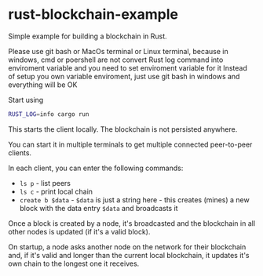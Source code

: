 # rust-blockchain-example

Simple example for building a blockchain in Rust.

Please use git bash or MacOs terminal or Linux terminal, because in windows, cmd or poershell are not convert Rust log command into enviroment variable and you need to set enviroment variable for it
Instead of setup you own variable enviroment, just use git bash in windows and everything will be OK

Start using

```bash
RUST_LOG=info cargo run
```

This starts the client locally. The blockchain is not persisted anywhere.

You can start it in multiple terminals to get multiple connected peer-to-peer clients.

In each client, you can enter the following commands:

* `ls p` - list peers
* `ls c` - print local chain
* `create b $data` - `$data` is just a string here - this creates (mines) a new block with the data entry `$data` and broadcasts it

Once a block is created by a node, it's broadcasted and the blockchain in all other nodes is updated (if it's a valid block).

On startup, a node asks another node on the network for their blockchain and, if it's valid and longer than the current local blockchain, it updates it's own chain to the longest one it receives.
